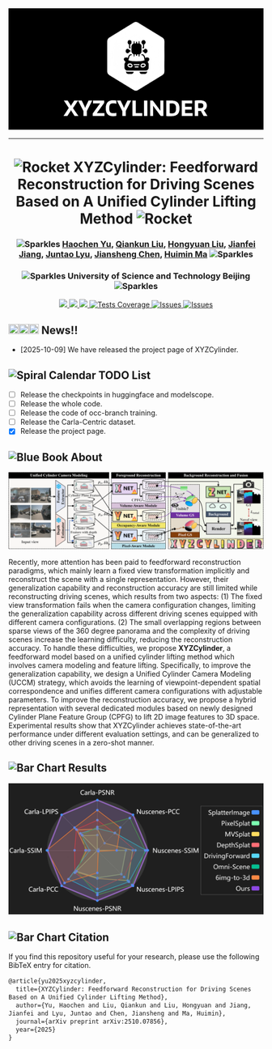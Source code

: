 <div align="center">
  <a href="https://github.com/{{github_username}}/{{github_repo_name}}">
    <img src="assets/logo.gif" alt="Repo Logo" height="240">
  </a>
</div>

---

<h1 align="center">
  <img src="https://raw.githubusercontent.com/Tarikul-Islam-Anik/Animated-Fluent-Emojis/master/Emojis/Travel%20and%20places/Rocket.png" alt="Rocket" width="25" height="25" />
XYZCylinder: Feedforward Reconstruction for Driving Scenes Based on A Unified Cylinder Lifting Method
  <img src="https://raw.githubusercontent.com/Tarikul-Islam-Anik/Animated-Fluent-Emojis/master/Emojis/Travel%20and%20places/Rocket.png" alt="Rocket" width="25" height="25" />
</h3>

<h3 align="center">
  <img src="https://raw.githubusercontent.com/Tarikul-Islam-Anik/Animated-Fluent-Emojis/master/Emojis/Activities/Sparkles.png" alt="Sparkles" width="20" height="20" />
  <a href="https://yuyuyu223.github.io/howsenfisher.github.io/">Haochen Yu</a>,
  <a href="https://scholar.google.com/citations?user=TNDbzzMAAAAJ&hl=zh-CN">Qiankun Liu</a>,
  <a href="https://scholar.google.com/citations?user=Gt3-rnAAAAAJ&hl=zh-CN">Hongyuan Liu</a>,
  <a href="https://jianfeij.github.io/">Jianfei Jiang</a>,
  <a href="https://openreview.net/profile?id=~Juntao_Lyu1">Juntao Lyu</a>,
  <a href="https://scholar.google.com/citations?user=A1gA9XIAAAAJ&hl=zh-CN">Jiansheng Chen</a>,
  <a href="http://www.3dimagelab.com/index.php/huimin-ma/">Huimin Ma</a>
  <img src="https://raw.githubusercontent.com/Tarikul-Islam-Anik/Animated-Fluent-Emojis/master/Emojis/Activities/Sparkles.png" alt="Sparkles" width="20" height="20" />
</h3>
<h3 align="center">
  <img src="https://raw.githubusercontent.com/Tarikul-Islam-Anik/Animated-Fluent-Emojis/master/Emojis/Activities/Sparkles.png" alt="Sparkles" width="20" height="20" />
  University of Science and Technology Beijing
  <img src="https://raw.githubusercontent.com/Tarikul-Islam-Anik/Animated-Fluent-Emojis/master/Emojis/Activities/Sparkles.png" alt="Sparkles" width="20" height="20" />
</h3>

<p align="center">
<a href="#">
      <img src="https://custom-icon-badges.demolab.com/badge/code-comming%20soon-blue?logo=code" />
    </a>
    <a href="#">
      <img src="https://custom-icon-badges.demolab.com/badge/Paper-Under%20Review-green?logo=paper" />
    </a>
    <a href="https://yuyuyu223.github.io/XYZCYlinder-projectpage/">
      <img src="https://custom-icon-badges.demolab.com/badge/Project%20Page-purple?logo=web" />
    </a>
    <a href="https://huggingface.co/howsenfisher/XYZCylinder">
      <img alt="Tests Coverage" src="https://img.shields.io/badge/%F0%9F%A4%97%20Huggingface-coming%20soon-orange" />
    </a>
    <a href="https://www.modelscope.cn/models/yuyuyu223/XYZCylinder">
      <img alt="Issues" src="https://custom-icon-badges.demolab.com/badge/ModelScope-coming%20soon-624aff.svg?logo=modelscope&logoColor=white" />
    </a>
    <!-- <a href="#">
      <img alt="Issues" src="https://custom-icon-badges.demolab.com/badge/Video-Youtube-FF0033.svg?logo=youtube" />
    </a>
    <a href="#">
      <img alt="Issues" src="https://custom-icon-badges.demolab.com/badge/Video-BiliBili-FB7299.svg?logo=bilibili" />
    </a> -->
    <a href="#">
      <img alt="Issues" src="https://custom-icon-badges.demolab.com/badge/Datasets-comming%20soon-pink.svg?logo=database" />
    </a>
    <!-- <a href="#">
      <img alt="Issues" src="https://visitor-badge.laobi.icu/badge?page_id=jwenjian.visitor-badge" />
    </a> -->
  </p>


## <img src="https://raw.githubusercontent.com/Tarikul-Islam-Anik/Telegram-Animated-Emojis/main/Animals%20and%20Nature/Fire.webp" width="20" height="20" /><img src="https://raw.githubusercontent.com/Tarikul-Islam-Anik/Telegram-Animated-Emojis/main/Animals%20and%20Nature/Fire.webp" width="20" height="20" /><img src="https://raw.githubusercontent.com/Tarikul-Islam-Anik/Telegram-Animated-Emojis/main/Animals%20and%20Nature/Fire.webp" width="20" height="20" /> News!!
* [2025-10-09] We have released the project page of XYZCylinder.



## <img src="https://raw.githubusercontent.com/Tarikul-Islam-Anik/Animated-Fluent-Emojis/master/Emojis/Objects/Spiral%20Calendar.png" alt="Spiral Calendar" width="25" height="25" /> TODO List

* [ ] Release the checkpoints in huggingface and modelscope.
* [ ] Release the whole code.
* [ ] Release the code of occ-branch training.
* [ ] Release the Carla-Centric dataset.
* [X] Release the project page.

## <img src="https://raw.githubusercontent.com/Tarikul-Islam-Anik/Animated-Fluent-Emojis/master/Emojis/Objects/Blue%20Book.png" alt="Blue Book" width="25" height="25" /> About
![Image](./assets/mainpipe.png)

Recently, more attention has been paid to feedforward reconstruction paradigms, which mainly learn a fixed view transformation implicitly and reconstruct the scene with a single representation. However, their generalization capability and reconstruction accuracy are still limited while reconstructing driving scenes, which results from two aspects: (1) The fixed view transformation fails when the camera configuration changes, limiting the generalization capability across different driving scenes equipped with different camera configurations. (2) The small overlapping regions between sparse views of the 360 degree panorama and the complexity of driving scenes increase the learning difficulty, reducing the reconstruction accuracy. To handle these difficulties, we propose **XYZCylinder**, a feedforward model based on a unified cylinder lifting method which involves camera modeling and feature lifting. Specifically, to improve the generalization capability, we design a Unified Cylinder Camera Modeling (UCCM) strategy, which avoids the learning of viewpoint-dependent spatial correspondence and unifies different camera configurations with adjustable parameters. To improve the reconstruction accuracy, we propose a hybrid representation with several dedicated modules based on newly designed Cylinder Plane Feature Group (CPFG) to lift 2D image features to 3D space. Experimental results show that XYZCylinder achieves state-of-the-art performance under different evaluation settings, and can be generalized to other driving scenes in a zero-shot manner.

## <img src="https://raw.githubusercontent.com/Tarikul-Islam-Anik/Animated-Fluent-Emojis/master/Emojis/Objects/Bar%20Chart.png" alt="Bar Chart" width="25" height="25" /> Results
![Image](./assets/radar.png)

## <img src="https://raw.githubusercontent.com/Tarikul-Islam-Anik/Animated-Fluent-Emojis/master/Emojis/Objects/Bar%20Chart.png" alt="Bar Chart" width="25" height="25" /> Citation

If you find this repository useful for your research, please use the following BibTeX entry for citation.
```
@article{yu2025xyzcylinder,
  title={XYZCylinder: Feedforward Reconstruction for Driving Scenes Based on A Unified Cylinder Lifting Method},
  author={Yu, Haochen and Liu, Qiankun and Liu, Hongyuan and Jiang, Jianfei and Lyu, Juntao and Chen, Jiansheng and Ma, Huimin},
  journal={arXiv preprint arXiv:2510.07856},
  year={2025}
}
```




